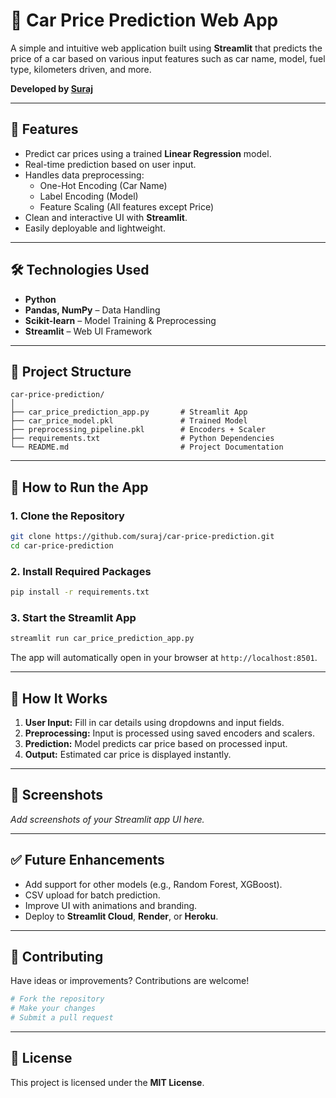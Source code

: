 
# 🚗 Car Price Prediction Web App

A simple and intuitive web application built using **Streamlit** that predicts the price of a car based on various input features such as car name, model, fuel type, kilometers driven, and more.

**Developed by [Suraj](https://github.com/your-github-username)**

---

## 📌 Features

- Predict car prices using a trained **Linear Regression** model.
- Real-time prediction based on user input.
- Handles data preprocessing:
  - One-Hot Encoding (Car Name)
  - Label Encoding (Model)
  - Feature Scaling (All features except Price)
- Clean and interactive UI with **Streamlit**.
- Easily deployable and lightweight.

---

## 🛠️ Technologies Used

- **Python**
- **Pandas, NumPy** – Data Handling
- **Scikit-learn** – Model Training & Preprocessing
- **Streamlit** – Web UI Framework

---

## 📂 Project Structure

```
car-price-prediction/
│
├── car_price_prediction_app.py       # Streamlit App
├── car_price_model.pkl               # Trained Model
├── preprocessing_pipeline.pkl        # Encoders + Scaler
├── requirements.txt                  # Python Dependencies
└── README.md                         # Project Documentation
```

---

## 🚀 How to Run the App

### 1. Clone the Repository

```bash
git clone https://github.com/suraj/car-price-prediction.git
cd car-price-prediction
```

### 2. Install Required Packages

```bash
pip install -r requirements.txt
```

### 3. Start the Streamlit App

```bash
streamlit run car_price_prediction_app.py
```

The app will automatically open in your browser at `http://localhost:8501`.

---

## 🧠 How It Works

1. **User Input:** Fill in car details using dropdowns and input fields.
2. **Preprocessing:** Input is processed using saved encoders and scalers.
3. **Prediction:** Model predicts car price based on processed input.
4. **Output:** Estimated car price is displayed instantly.

---

## 📸 Screenshots

_Add screenshots of your Streamlit app UI here._

---

## ✅ Future Enhancements

- Add support for other models (e.g., Random Forest, XGBoost).
- CSV upload for batch prediction.
- Improve UI with animations and branding.
- Deploy to **Streamlit Cloud**, **Render**, or **Heroku**.

---

## 🤝 Contributing

Have ideas or improvements? Contributions are welcome!

```bash
# Fork the repository
# Make your changes
# Submit a pull request
```

---

## 📃 License

This project is licensed under the **MIT License**.
